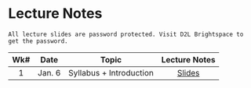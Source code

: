 # Lecture Notes

```{warning}
All lecture slides are password protected. Visit D2L Brightspace to get the password.
```

| **Wk#** 	| **Date** 	|                      **Topic**                     	| **Lecture Notes** 	|
|:-------:	|:--------:	|:--------------------------------------------------:	|:-----------------:	|
|    1    	|  Jan. 6  	|               Syllabus + Introduction              	|   [Slides](https://jstrieb.github.io/link-lock/#eyJ2IjoiMC4wLjEiLCJlIjoid3plN3NRaHVWU3d3b3hia2lVaFZKSE13bitMVm1EZk1oaWZjNGZtZERDMDQ0RmRRekN3S29Bc2czMjNTam16ZjJ3SjBmL2NaRjVUWjg2eTFHTStTU3lzYkhlYjJ5U3BSRXArZGlOSnBRQlZ2ZGsvNDVRYS9yYSt3ait2NENjdFZ0ekJ0SFYvVDIyeFRJOXVQTkF6K1h5UldZYzA9IiwicyI6IkZjMWhnRTdZNkZFWitsaGJBZ20yeGc9PSIsImkiOiJsT2E5Z2RnamhQbjI0cFpFIn0=)                	|


<!-- |    2    	|  Jan. 13 	|              Introduction, Git/Github              	|                   	|
|    3    	|  Jan. 20 	|                        SDLC                        	|                   	|
|    4    	|  Jan. 27 	|                 Project Management                 	|                   	|
|    5    	|  Feb. 3  	|              Application Architecture              	|                   	|
|    6    	|  Feb. 10 	|                 Application Design                 	|                   	|
|    7    	|  Feb. 17 	|               Project Presentation #1              	|                   	|
|    8    	|  Feb. 24 	|               Reading Break, No Class              	|                   	|
|    9    	|  Mar. 3  	|        Advanced Git/Github + Intro to CI/CD        	|                   	|
|    10   	|  Mar. 10 	|       CI/CD + Application Robustness (Part 1)      	|                   	|
|    11   	|  Mar. 17 	| Guest Speaker #1 + Application Robustness (Part 2) 	|                   	|
|    12   	|  Mar. 24 	|     Guest Speaker #2 + School -> Job Transition    	|                   	|
|    13   	|  Mar. 30 	|               Project Presentation #2              	|                   	| -->